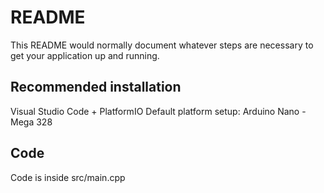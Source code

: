 # README #

This README would normally document whatever steps are necessary to get your application up and running.

## Recommended installation
Visual Studio Code + PlatformIO
Default platform setup:
Arduino Nano - Mega 328

## Code
Code is inside src/main.cpp